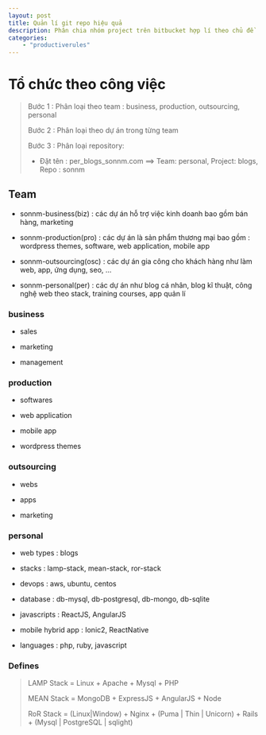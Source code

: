 ```yaml
---
layout: post
title: Quản lí git repo hiệu quả
description: Phân chia nhóm project trên bitbucket hợp lí theo chủ đề
categories: 
    - "productiverules"
---
```


# Tổ chức theo công việc

> Bước 1 : Phân loại theo team : business, production, outsourcing, personal
> 
> Bước 2 : Phân loại theo dự án trong từng team
> 
> Bước 3 : Phân loại repository:
> 
> - Đặt tên : per_blogs_sonnm.com ==> Team: personal, Project: blogs, Repo : sonnm

## Team

- sonnm-business(biz) : các dự án hỗ trợ việc kinh doanh bao gồm bán hàng, marketing

- sonnm-production(pro) : các dự án là sản phẩm thương mại bao gồm : wordpress themes, software, web application, mobile app

- sonnm-outsourcing(osc) : các dự án gia công cho khách hàng như làm web, app, ứng dụng, seo, ...

- sonnm-personal(per) : các dự án như blog cá nhân, blog kĩ thuật, công nghệ web theo stack, training courses, app quản lí

### business

- sales

- marketing

- management

### production

- softwares

- web application

- mobile app

- wordpress themes

### outsourcing

- webs

- apps

- marketing

### personal

- web types : blogs

- stacks : lamp-stack, mean-stack, ror-stack

- devops : aws, ubuntu, centos

- database : db-mysql, db-postgresql, db-mongo, db-sqlite

- javascripts : ReactJS, AngularJS

- mobile hybrid app :  Ionic2, ReactNative

- languages : php, ruby, javascript

### Defines

> LAMP Stack = Linux + Apache + Mysql + PHP
> 
> MEAN Stack = MongoDB + ExpressJS + AngularJS + Node
> 
> RoR Stack = (Linux|Window) + Nginx + (Puma | Thin | Unicorn) + Rails + (Mysql | PostgreSQL | sqlight)
